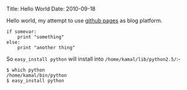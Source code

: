Title: Hello World
Date: 2010-09-18

Hello world, my attempt to use [github pages][1] as blog platform.

    if somevar:
        print "something"
    else:
        print "another thing"

So `easy_install python` will install into ``/home/kamal/lib/python2.5/``:-

    $ which python
    /home/kamal/bin/python
    $ easy_install python

[1]:http://pages.github.com/
